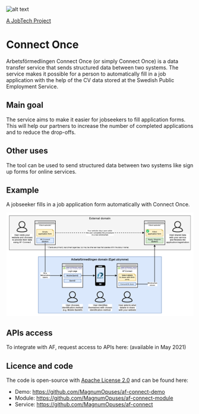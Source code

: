 ![alt text][logo]

[logo]: https://github.com/MagnumOpuses/project-meta/raw/master/img/jobtechdev_black.png "JobTech dev logo"

[A JobTech Project](https://www.jobtechdev.se)

# Connect Once
Arbetsförmedlingen Connect Once (or simply Connect Once) is a data transfer service that sends structured data between two systems. The service makes it possible for a person to automatically fill in a job application with the help of the CV data stored at the Swedish Public Employment Service.

## Main goal
The service aims to make it easier for jobseekers to fill application forms. This will help our partners to increase the number of completed applications and to reduce the drop-offs.

## Other uses
The tool can be used to send structured data between two systems like sign up forms for online services.

## Example
A jobseeker fills in a job application form automatically with Connect Once.

![](https://github.com/MagnumOpuses/af-connect-project/raw/master/af-connect-user-journey-diagram-v3.png)

## APIs access
To integrate with AF, request access to APIs here: (available in May 2021)

## Licence and code
The code is open-source with [Apache License 2.0](LICENSE.md) and can be found here:
- Demo: https://github.com/MagnumOpuses/af-connect-demo
- Module: https://github.com/MagnumOpuses/af-connect-module
- Service: https://github.com/MagnumOpuses/af-connect
